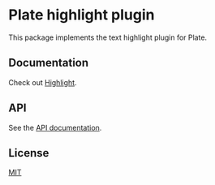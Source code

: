 # Plate highlight plugin

This package implements the text highlight plugin for Plate.

## Documentation

Check out [Highlight](https://platejs.org/docs/highlight).

## API

See the [API documentation](https://plate-api.udecode.io/globals.html). 

## License

[MIT](../../../LICENSE)

